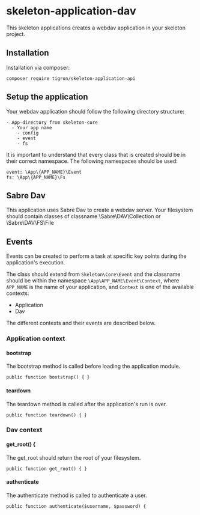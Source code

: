 # skeleton-application-dav
This skeleton applications creates a webdav application in your skeleton
project. 

## Installation

Installation via composer:

    composer require tigron/skeleton-application-api

## Setup the application

Your webdav application should follow the following directory structure:

    - App-directory from skeleton-core
      - Your app name
        - config
        - event
        - fs

It is important to understand that every class that is created should be in
their correct namespace. The following namespaces should be used:

    event: \App\{APP_NAME}\Event
    fs: \App\{APP_NAME}\Fs

## Sabre Dav

This application uses Sabre Dav to create a webdav server. Your filesystem 
should contain classes of classname \Sabre\DAV\Collection or \Sabre\DAV\FS\File

## Events

Events can be created to perform a task at specific key points during the
application's execution.

The class should extend from `Skeleton\Core\Event` and the classname should be
within the namespace `\App\APP_NAME\Event\Context`, where
`APP_NAME` is the name of your application, and `Context` is one of the
available contexts:

- Application
- Dav

The different contexts and their events are described below.

### Application context

#### bootstrap

The bootstrap method is called before loading the application module.

    public function bootstrap() { }

#### teardown

The teardown method is called after the application's run is over.

    public function teardown() { }


### Dav context

#### get_root() {

The get_root should return the root of your filesystem.

    public function get_root() { }

#### authenticate

The authenticate method is called to authenticate a user.

    public function authenticate($username, $password) {


